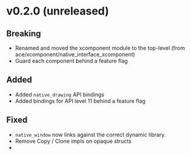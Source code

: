 # v0.2.0 (unreleased)

## Breaking

- Renamed and moved the xcomponent module to the top-level  (from ace/xcomponent/native_interface_xcomponent)
- Guard each component behind a feature flag

## Added

- Added `native_drawing` API bindings
- Added bindings for API level 11 behind a feature flag

## Fixed

- `native_window` now links against the correct dynamic library.
- Remove Copy / Clone impls on opaque structs
- 